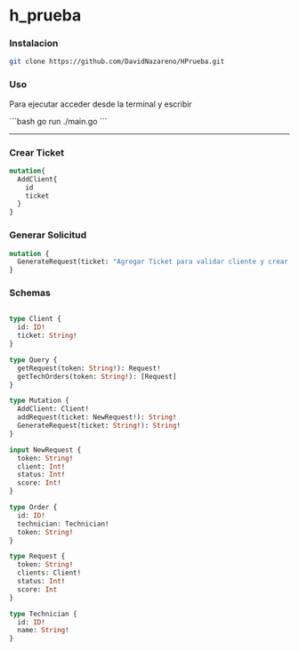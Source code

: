 # h_prueba
### Instalacion
```bash
git clone https://github.com/DavidNazareno/HPrueba.git
```
### Uso

<p>Para ejecutar acceder desde la terminal y escribir </p> ```bash go run ./main.go ```

 <hr/>

### Crear Ticket
```graphql
mutation{
  AddClient{
    id
    ticket
  }
}
```
### Generar Solicitud
```graphql
mutation {
  GenerateRequest(ticket: "Agregar Ticket para validar cliente y crear solicitud")
}

```


### Schemas

```graphql

type Client {
  id: ID!
  ticket: String!
}

type Query {
  getRequest(token: String!): Request!
  getTechOrders(token: String!): [Request]
}

type Mutation {
  AddClient: Client!
  addRequest(ticket: NewRequest!): String!
  GenerateRequest(ticket: String!): String!
}

input NewRequest {
  token: String!
  client: Int!
  status: Int!
  score: Int!
}

type Order {
  id: ID!
  technician: Technician!
  token: String!
}

type Request {
  token: String!
  clients: Client!
  status: Int!
  score: Int
}

type Technician {
  id: ID!
  name: String!
}
```
